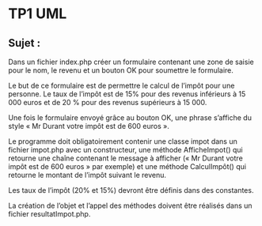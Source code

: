 # TP1 UML

## Sujet : 

Dans un fichier index.php créer un formulaire contenant une zone de saisie pour le nom, le revenu et un bouton OK pour soumettre le formulaire.

Le but de ce formulaire est de permettre le calcul de l’impôt pour une personne. Le taux de l’impôt est de 15% pour des revenus inférieurs à 15 000 euros et de 20 % pour des revenus supérieurs à 15 000.

Une fois le formulaire envoyé grâce au bouton OK, une phrase s’affiche du style « Mr Durant votre impôt est de 600 euros ».

Le programme doit obligatoirement contenir une classe impot dans un fichier impot.php avec un constructeur, une méthode AfficheImpot() qui retourne une chaîne contenant le message à afficher (« Mr Durant votre impôt est de 600 euros » par exemple) et une méthode CalculImpôt() qui retourne le montant de l’impôt suivant le revenu.

Les taux de l’impôt (20% et 15%) devront être définis dans des constantes.

La création de l’objet et l’appel des méthodes doivent être réalisés dans un fichier resultatImpot.php. 